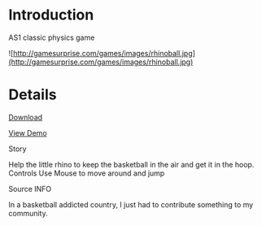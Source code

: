 # Introduction #

AS1 classic physics game


![http://gamesurprise.com/games/images/rhinoball.jpg](http://gamesurprise.com/games/images/rhinoball.jpg)

# Details #

[Download](http://flasharing.googlecode.com/files/rhino.rar)

[View Demo](http://gamesurprise.com/playgame/3023/rhinoball.html)

Story

Help the little rhino to keep the basketball in the air and get it in the hoop.
Controls
Use Mouse to move around and jump

Source INFO

In a basketball addicted country, I just had to contribute something to my community.